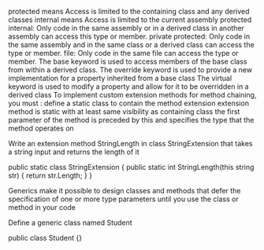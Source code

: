 protected means Access is limited to the containing class and any derived classes
internal means Access is limited to the current assembly
protected internal: Only code in the same assembly or in a derived class in another assembly can access this type or member.
private protected: Only code in the same assembly and in the same class or a derived class can access the type or member.
file: Only code in the same file can access the type or member.
The base keyword is used to access members of the base class from within a derived class.
The override keyword is used to provide a new implementation for a property inherited from a base class
The virtual keyword is used to modify a property and allow for it to be overridden in a derived class
To implement custom extension methods for method chaining, you must :
  define a static class to contain the method extension
  extension method is static with at least same visibility as containing class
  the first parameter of the method is preceded by this and specifies the type that the method operates on

Write an extension method StringLength in class StringExtension that takes a string input and returns the length of it

public static class StringExtension
{
    public static int StringLength(this string str)
        {
            return str.Length;
        }
}

Generics make it possible to design classes and methods that defer the specification of one or more type parameters until you use the class or method in your code

Define a generic class named Student

public class Student<T> {}
